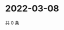 # 2022-03-08

共 0 条

<!-- BEGIN WEIBO -->
<!-- 最后更新时间 Tue Mar 08 2022 02:18:12 GMT+0800 (China Standard Time) -->

<!-- END WEIBO -->
